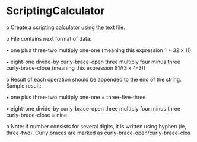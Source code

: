 # ScriptingCalculator
o Create a scripting calculator using the text file.

o File contains next format of data:

▪ one plus three-two multiply one-one (meaning this expression 1 + 32 x 11)

▪ eight-one divide-by curly-brace-open three multiply four minus three curly-brace-close (meaning thix expression 81/(3 x 4-3))

o Result of each operation should be appended to the end of the string. Sample result:

▪ one plus three-two multiply one-one = three-five-three

▪ eight-one divide-by curly-brace-open three multiply four minus three curly-brace-close = nine

o Note: if number consists for several digits, it is written using hyphen (ie, three-two). Curly braces are marked as curly-brace-open/curly-brace-clos
